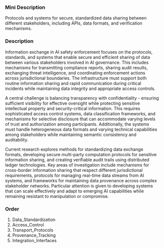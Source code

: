 ### Mini Description

Protocols and systems for secure, standardized data sharing between different stakeholders, including APIs, data formats, and verification mechanisms.

### Description

Information exchange in AI safety enforcement focuses on the protocols, standards, and systems that enable secure and efficient sharing of data between various stakeholders involved in AI governance. This includes mechanisms for transmitting compliance reports, sharing audit results, exchanging threat intelligence, and coordinating enforcement actions across jurisdictional boundaries. The infrastructure must support both routine information sharing and rapid communication during critical incidents while maintaining data integrity and appropriate access controls.

A central challenge is balancing transparency with confidentiality - ensuring sufficient visibility for effective oversight while protecting sensitive intellectual property and security-critical information. This requires sophisticated access control systems, data classification frameworks, and mechanisms for selective disclosure that can accommodate varying levels of trust and authorization among participants. Additionally, the systems must handle heterogeneous data formats and varying technical capabilities among stakeholders while maintaining semantic consistency and auditability.

Current research explores methods for standardizing data exchange formats, developing secure multi-party computation protocols for sensitive information sharing, and creating verifiable audit trails using distributed ledger technologies. Key areas of investigation include mechanisms for cross-border information sharing that respect different jurisdictional requirements, protocols for managing real-time data streams from AI systems, and frameworks for maintaining data provenance across complex stakeholder networks. Particular attention is given to developing systems that can scale effectively and adapt to emerging AI capabilities while remaining resistant to manipulation or compromise.

### Order

1. Data_Standardization
2. Access_Control
3. Transport_Protocols
4. Provenance_Tracking
5. Integration_Interfaces
